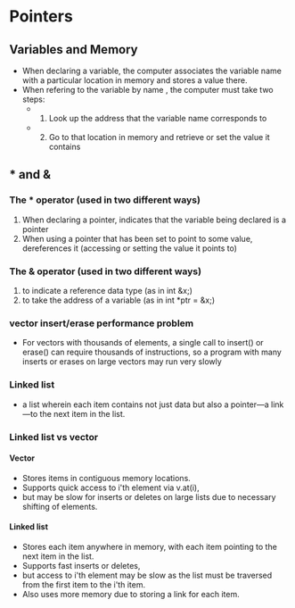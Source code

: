 # Pointers

## Variables and Memory

- When declaring a variable, the computer associates the variable name with a particular location in memory and stores a value there.
- When refering to the variable by name , the computer must take two steps:
    + 1. Look up the address that the variable name corresponds to
    + 2. Go to that location in memory and retrieve or set the value it contains

## * and &

### The * operator (used in two different ways)
1. When declaring a pointer, indicates that the variable being declared is a pointer
2. When using a pointer that has been set to point to some value, dereferences it (accessing or setting the value it points to)

### The & operator (used in two different ways)
1. to indicate a reference data type (as in int &x;)
2. to take the address of a variable (as in int *ptr = &x;)

### vector insert/erase performance problem

- For vectors with thousands of elements, a single call to insert() or erase() can require thousands of instructions, so a program with many inserts or erases on large vectors may run very slowly

### Linked list

- a list wherein each item contains not just data but also a pointer—a link—to the next item in the list.

### Linked list vs vector

#### Vector
- Stores items in contiguous memory locations.
- Supports quick access to i'th element via v.at(i),
- but may be slow for inserts or deletes on large lists due to necessary shifting of elements.

#### Linked list
- Stores each item anywhere in memory, with each item pointing to the next item in the list.
- Supports fast inserts or deletes,
- but access to i'th element may be slow as the list must be traversed from the first item to the i'th item.
- Also uses more memory due to storing a link for each item.






